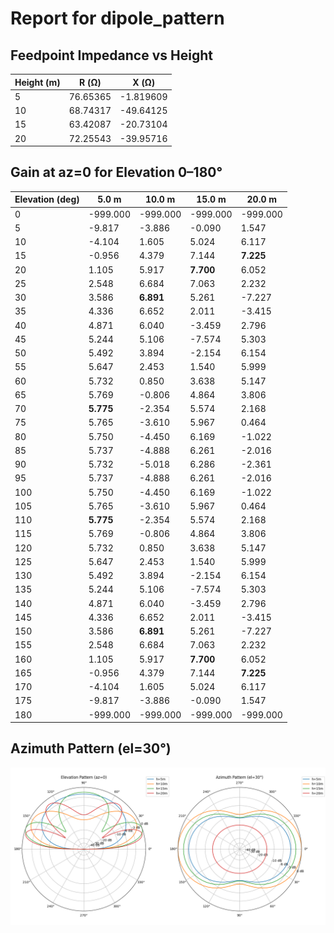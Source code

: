 # Report for dipole_pattern

## Feedpoint Impedance vs Height

| Height (m) | R (Ω) | X (Ω) |
| --- | --- | --- |
| 5 | 76.65365 | -1.819609 |
| 10 | 68.74317 | -49.64125 |
| 15 | 63.42087 | -20.73104 |
| 20 | 72.25543 | -39.95716 |

## Gain at az=0 for Elevation 0–180°

| Elevation (deg) | 5.0 m | 10.0 m | 15.0 m | 20.0 m |
| --- | --- | --- | --- | --- |
| 0 | -999.000 | -999.000 | -999.000 | -999.000 |
| 5 | -9.817 | -3.886 | -0.090 | 1.547 |
| 10 | -4.104 | 1.605 | 5.024 | 6.117 |
| 15 | -0.956 | 4.379 | 7.144 | **7.225** |
| 20 | 1.105 | 5.917 | **7.700** | 6.052 |
| 25 | 2.548 | 6.684 | 7.063 | 2.232 |
| 30 | 3.586 | **6.891** | 5.261 | -7.227 |
| 35 | 4.336 | 6.652 | 2.011 | -3.415 |
| 40 | 4.871 | 6.040 | -3.459 | 2.796 |
| 45 | 5.244 | 5.106 | -7.574 | 5.303 |
| 50 | 5.492 | 3.894 | -2.154 | 6.154 |
| 55 | 5.647 | 2.453 | 1.540 | 5.999 |
| 60 | 5.732 | 0.850 | 3.638 | 5.147 |
| 65 | 5.769 | -0.806 | 4.864 | 3.806 |
| 70 | **5.775** | -2.354 | 5.574 | 2.168 |
| 75 | 5.765 | -3.610 | 5.967 | 0.464 |
| 80 | 5.750 | -4.450 | 6.169 | -1.022 |
| 85 | 5.737 | -4.888 | 6.261 | -2.016 |
| 90 | 5.732 | -5.018 | 6.286 | -2.361 |
| 95 | 5.737 | -4.888 | 6.261 | -2.016 |
| 100 | 5.750 | -4.450 | 6.169 | -1.022 |
| 105 | 5.765 | -3.610 | 5.967 | 0.464 |
| 110 | **5.775** | -2.354 | 5.574 | 2.168 |
| 115 | 5.769 | -0.806 | 4.864 | 3.806 |
| 120 | 5.732 | 0.850 | 3.638 | 5.147 |
| 125 | 5.647 | 2.453 | 1.540 | 5.999 |
| 130 | 5.492 | 3.894 | -2.154 | 6.154 |
| 135 | 5.244 | 5.106 | -7.574 | 5.303 |
| 140 | 4.871 | 6.040 | -3.459 | 2.796 |
| 145 | 4.336 | 6.652 | 2.011 | -3.415 |
| 150 | 3.586 | **6.891** | 5.261 | -7.227 |
| 155 | 2.548 | 6.684 | 7.063 | 2.232 |
| 160 | 1.105 | 5.917 | **7.700** | 6.052 |
| 165 | -0.956 | 4.379 | 7.144 | **7.225** |
| 170 | -4.104 | 1.605 | 5.024 | 6.117 |
| 175 | -9.817 | -3.886 | -0.090 | 1.547 |
| 180 | -999.000 | -999.000 | -999.000 | -999.000 |

## Azimuth Pattern (el=30°)

![Azimuth Pattern (el=30°)](pattern_comparison_all_heights.png)
